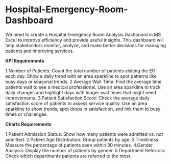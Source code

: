 # Hospital-Emergency-Room-Dashboard
We need to create a Hospital Emergency Room Analysis Dashboard in MS Excel to improve efficiency and provide useful insights. This dashboard will help stakeholders monitor, analyze, and make better decisions for managing patients and improving services.

**KPI Requirements**

1.Number of Patients:
Count the total number of patients visiting the ER each day.
Show a daily trend with an area sparkline to spot patterns like busy days or seasonal trends.
2.Average Wait Time:
Find the average time patients wait to see a medical professional.
Use an area sparkline to track daily changes and highlight days with longer wait times that might need improvements.
3.Patient Satisfaction Score:
Check the average daily satisfaction score of patients to assess service quality.
Use an area sparkline to show trends, spot drops in satisfaction, and link them to busy times or challenges.

**Charts Requirements**

1.Patient Admission Status: Show how many patients were admitted vs. not admitted.
2.Patient Age Distribution: Group patients by age.
3.Timeliness: Measure the percentage of patients seen within 30 minutes.
4.Gender Analysis: Display the number of patients by gender. 
5.Department Referrals: Check which departments patients are referred to the most.

